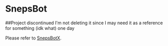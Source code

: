 SnepsBot
========

##Project discontinued
I'm not deleting it since I may need it as a reference for something (idk what) one day

Please refer to [SnepsBotX](https://github.com/Walkersneps/SnepsBotX "SnepsBotX repository").

